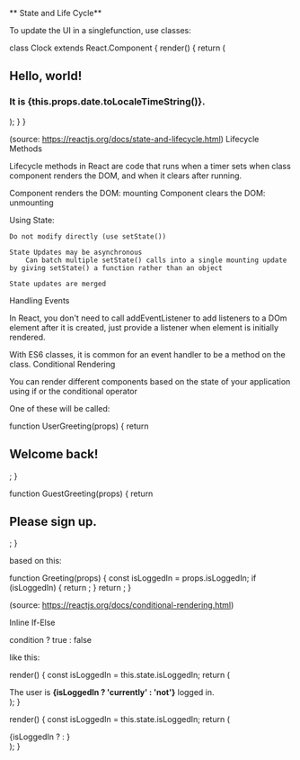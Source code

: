 ** State and Life Cycle**

To update the UI in a singlefunction, use classes:

class Clock extends React.Component {
  render() {
    return (
      <div>
        <h2>Hello, world!</h2>
        <h3>It is {this.props.date.toLocaleTimeString()}.</h3>
      </div>
    );
  }
}

(source: https://reactjs.org/docs/state-and-lifecycle.html)
Lifecycle Methods

Lifecycle methods in React are code that runs when a timer sets when class component renders the DOM, and when it clears after running.

Component renders the DOM: mounting Component clears the DOM: unmounting

Using State:

    Do not modify directly (use setState())

    State Updates may be asynchronous
        Can batch multiple setState() calls into a single mounting update by giving setState() a function rather than an object

    State updates are merged

Handling Events

In React, you don't need to call addEventListener to add listeners to a DOm element after it is created, just provide a listener when element is initially rendered.

With ES6 classes, it is common for an event handler to be a method on the class.
Conditional Rendering

You can render different components based on the state of your application using if or the conditional operator

One of these will be called:

function UserGreeting(props) {
  return <h2>Welcome back!</h2>;
}

function GuestGreeting(props) {
  return <h2>Please sign up.</h2>;
}

based on this:

function Greeting(props) {
  const isLoggedIn = props.isLoggedIn;
  if (isLoggedIn) {
    return <UserGreeting />;
  }
  return <GuestGreeting />;
}

(source: https://reactjs.org/docs/conditional-rendering.html)

Inline If-Else

condition ? true : false

like this:

render() {
  const isLoggedIn = this.state.isLoggedIn;
  return (
    <div>
      The user is <b>{isLoggedIn ? 'currently' : 'not'}</b> logged in.
    </div>
  );
}

render() {
  const isLoggedIn = this.state.isLoggedIn;
  return (
    <div>
      {isLoggedIn
        ? <LogoutButton onClick={this.handleLogoutClick} />
        : <LoginButton onClick={this.handleLoginClick} />
      }
    </div>
  );
}
